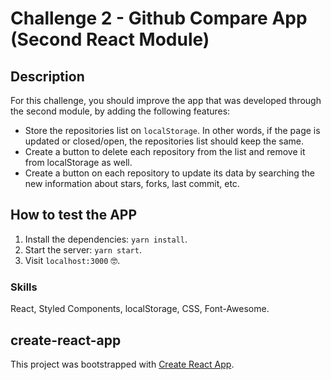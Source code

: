 # Challenge 2  - Github Compare App (Second React Module)

## Description
For this challenge, you should improve the app that was developed through the second module, by adding the following features:
* Store the repositories list on `localStorage`. In other words, if the page is updated or closed/open, the repositories list should keep the same.
* Create a button to delete each repository from the list and remove it from localStorage as well.
* Create a button on each repository to update its data by searching the new information about stars, forks, last commit, etc.

## How to test the APP
1. Install the dependencies: `yarn install`.
2. Start the server: `yarn start`.
3. Visit `localhost:3000` :nerd_face:.


### Skills
React, Styled Components, localStorage, CSS, Font-Awesome.

## create-react-app

This project was bootstrapped with [Create React App](https://github.com/facebook/create-react-app).
